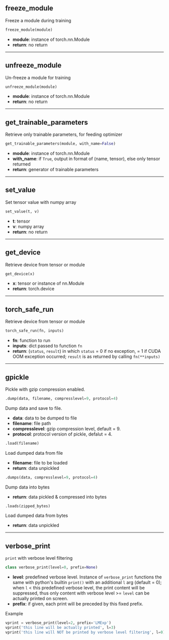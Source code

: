 ## freeze_module
Freeze a module during training
```python
freeze_module(module)
```
* **module**: instance of torch.nn.Module
* **return**: no return
_______________________________________________________________________
## unfreeze_module
Un-freeze a module for training
```python
unfreeze_module(module)
```
* **module**: instance of torch.nn.Module
* **return**: no return

_______________________________________________________________________
## get_trainable_parameters
Retrieve only trainable parameters, for feeding optimizer
```python
get_trainable_parameters(module, with_name=False)
```
* **module**: instance of torch.nn.Module
* **with_name**: if `True`, output in format of (name, tensor), else only tensor returned
* **return**: generator of trainable parameters
  
_______________________________________________________________________
## set_value
Set tensor value with numpy array
```python
set_value(t, v)
```
* **t**: tensor
* **v**: numpy array
* **return**: no return

_______________________________________________________________________
## get_device
Retrieve device from tensor or module
```python
get_device(x)
```
* **x**: tensor or instance of nn.Module
* **return**: torch.device

_______________________________________________________________________
## torch_safe_run
Retrieve device from tensor or module
```python
torch_safe_run(fn, inputs)
```
* **fn**: function to run
* **inputs**: dict passed to function `fn`
* **return**: (`status`, `result`) in which `status` = 0 if no exception, = 1 if CUDA OOM exception occurred; `result` is as returned by calling `fn(**inputs)`
_______________________________________________________________________
## gpickle
Pickle with gzip compression enabled.
```python
.dump(data, filename, compresslevel=9, protocol=4)
```
Dump data and save to file.

* **data**: data to be dumped to file
* **filename**: file path
* **compresslevel**: gzip compression level, default = 9.
* **protocol**: protocol version of pickle, defalut = 4.

```python
.load(filename)
```
Load dumped data from file

* **filename**: file to be loaded
* **return**: data unpickled

```python
.dumps(data, compresslevel=9, protocol=4)
```  
Dump data into bytes

* **return**: data pickled & compressed into bytes

```python
.loads(zipped_bytes)
```
Load dumped data from bytes

* **return**: data unpickled

_______________________________________________________________________
## verbose_print
`print` with verbose level filtering
```python
class verbose_print(level=0, prefix=None)
```
* **level**: predefined verbose level. Instance of `verbose_print` functions the same with python's builtin `print()` with an additional `l` arg (default = 0); when `l` < this predefined verbose level, the print content will be suppressed, thus only content with verbose level >= `level` can be actually printed on screen.
* **prefix**: if given, each print will be preceded by this fixed prefix.

Example
```python
vprint = verbose_print(level=2, prefix='LMExp')
vprint('this line will be actually printed', l=3)
vprint('this line will NOT be printed by verbose level filtering', l=0)
```


